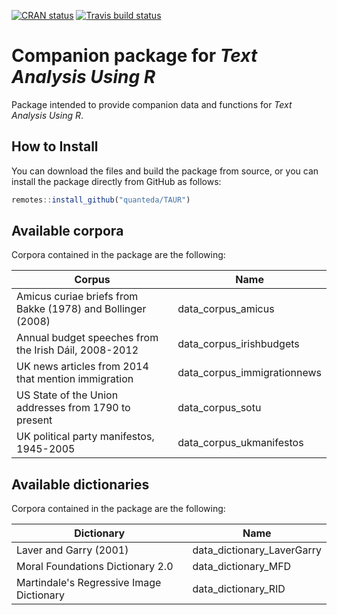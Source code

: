 [![CRAN status](https://www.r-pkg.org/badges/version/TAUR)](https://cran.r-project.org/package=TAUR)
[![Travis build status](https://travis-ci.org/quanteda/TAUR.svg?branch=master)](https://travis-ci.org/quanteda/TAUR)

# Companion package for _Text Analysis Using R_

Package intended to provide companion data and functions for _Text Analysis Using R_.

## How to Install

You can download the files and build the package from source, or you can install the package directly from GitHub as follows:

```r
remotes::install_github("quanteda/TAUR")
```

## Available corpora

Corpora contained in the package are the following:

Corpus | Name
--|--
Amicus curiae briefs from Bakke (1978) and Bollinger (2008) | data_corpus_amicus
Annual budget speeches from the Irish Dáil, 2008-2012 | data_corpus_irishbudgets
UK news articles from 2014 that mention immigration | data_corpus_immigrationnews
US State of the Union addresses from 1790 to present | data_corpus_sotu
UK political party manifestos, 1945-2005 | data_corpus_ukmanifestos

## Available dictionaries

Corpora contained in the package are the following:

Dictionary | Name
--|--
Laver and Garry (2001) | data_dictionary_LaverGarry
Moral Foundations Dictionary 2.0 | data_dictionary_MFD
Martindale's Regressive Image Dictionary | data_dictionary_RID

